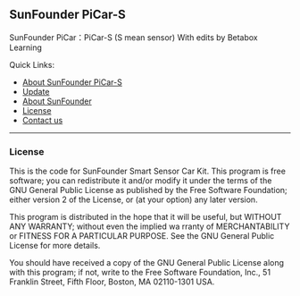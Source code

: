 ## SunFounder PiCar-S
SunFounder PiCar：PiCar-S (S mean sensor)
With edits by Betabox Learning

Quick Links:

 * [About SunFounder PiCar-S](#about_this_thing)
 * [Update](#update)
 * [About SunFounder](#about_sunfounder)
 * [License](#license)
 * [Contact us](#contact_us)

----------------------------------------------
<a id="license"></a>
### License
This is the code for SunFounder Smart Sensor Car Kit.
This program is free software; you can redistribute it and/or modify it under the terms of the GNU General Public License as published by the Free Software Foundation; either version 2 of the License, or (at your option) any later version.

This program is distributed in the hope that it will be useful, but WITHOUT ANY WARRANTY; without even the implied wa rranty of MERCHANTABILITY or FITNESS FOR A PARTICULAR PURPOSE. See the GNU General Public License for more details.

You should have received a copy of the GNU General Public License along with this program; if not, write to the Free Software Foundation, Inc., 51 Franklin Street, Fifth Floor, Boston, MA 02110-1301 USA.